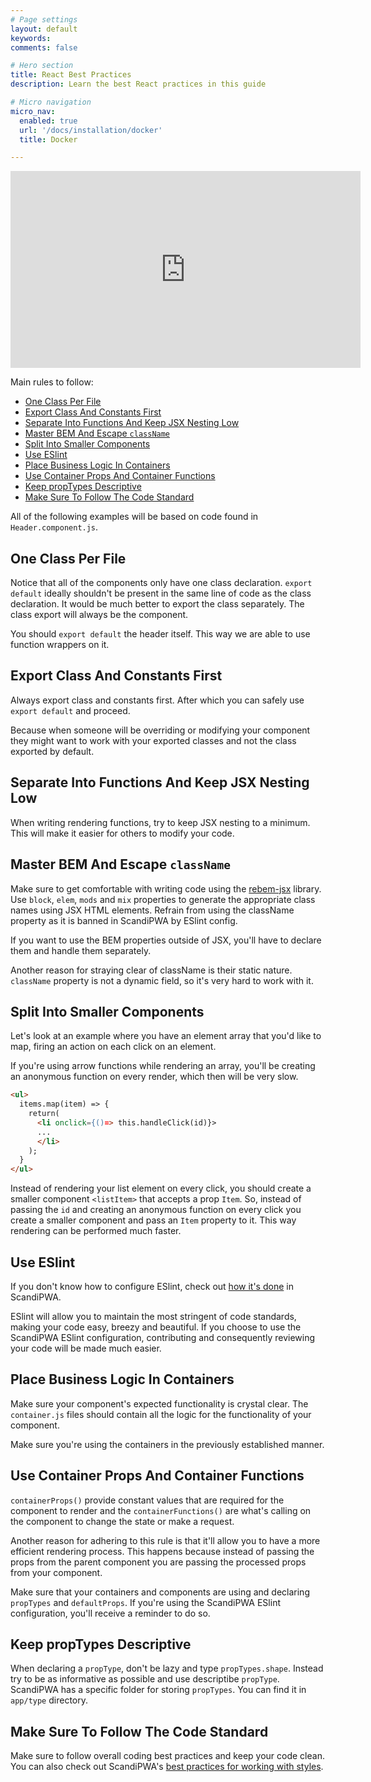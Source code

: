 ```yaml
---
# Page settings
layout: default
keywords:
comments: false

# Hero section
title: React Best Practices
description: Learn the best React practices in this guide

# Micro navigation
micro_nav:
  enabled: true
  url: '/docs/installation/docker'
  title: Docker

---
```

<div class="video">
    <iframe width="560" height="315" src="https://www.youtube.com/embed/0tSXwEg26UA" frameborder="0" allow="accelerometer; autoplay; encrypted-media; gyroscope; picture-in-picture" allowfullscreen></iframe>
</div>

Main rules to follow:
- [One Class Per File](#one-class-per-file)
- [Export Class And Constants First](#export-class-and-constants-first)
- [Separate Into Functions And Keep JSX Nesting Low](#separate-into-functions-and-keep-jsx-nesting-low)
- [Master BEM And Escape `className`](#master-bem-and-escape-classname)
- [Split Into Smaller Components](#split-into-smaller-components)
- [Use ESlint](#use-eslint)
- [Place Business Logic In Containers](#place-business-logic-in-containers)
- [Use Container Props And Container Functions](#use-container-props-and-container-functions)
- [Keep propTypes Descriptive](#keep-proptypes-descriptive)
- [Make Sure To Follow The Code Standard](#make-sure-to-follow-the-code-standard)

All of the following examples will be based on code found in `Header.component.js`.

## One Class Per File
Notice that all of the components only have one class declaration. 
`export default` ideally shouldn't be present in the same line of code as the class declaration. It would be much better to export the class separately. The class export will always be the component.

You should `export default` the header itself. This way we are able to use function wrappers on it.

## Export Class And Constants First
Always export class and constants first. After which you can safely use `export default` and proceed.

Because when someone will be overriding or modifying your component they might want to work with your exported classes and not the class exported by default.

## Separate Into Functions And Keep JSX Nesting Low
When writing rendering functions, try to keep JSX nesting to a minimum. This will make it easier for others to modify your code.

## Master BEM And Escape `className`
Make sure to get comfortable with writing code using the [rebem-jsx](https://github.com/rebem/rebem-jsx) library. Use `block`, `elem`, `mods` and `mix` properties to generate the appropriate class names using JSX HTML elements. Refrain from using the className property as it is banned in ScandiPWA by ESlint config.

If you want to use the BEM properties outside of JSX, you'll have to declare them and handle them separately.

Another reason for straying clear of className is their static nature. `className` property is not a dynamic field, so it's very hard to work with it.

## Split Into Smaller Components
Let's look at an example where you have an element array that you'd like to map, firing an action on each click on an element.

If you're using arrow functions while rendering an array, you'll be creating an anonymous function on every render, which then will be very slow.
```html
<ul>
  items.map(item) => {
    return(
      <li onclick={()=> this.handleClick(id)}>
      ...
      </li>
    );
  }
</ul>
```
Instead of rendering your list element on every click, you should create a smaller component `<listItem>` that accepts a prop `Item`. So, instead of passing the `id` and creating an anonymous function on every click you create a smaller component and pass an `Item` property to it. This way rendering can be performed much faster.

## Use ESlint
If you don't know how to configure ESlint, check out [how it's done](https://docs.scandipwa.com/docs/eslint-stylelint.html) in ScandiPWA.

ESlint will allow you to maintain the most stringent of code standards, making your code easy, breezy and beautiful. If you choose to use the ScandiPWA ESlint configuration, contributing and consequently reviewing your code will be made much easier.

## Place Business Logic In Containers
Make sure your component's expected functionality is crystal clear. The `container.js` files should contain all the logic for the functionality of your component.

Make sure you're using the containers in the previously established manner.

## Use Container Props And Container Functions
`containerProps()` provide constant values that are required for the component to render and the `containerFunctions()` are what's calling on the component to change the state or make a request.

Another reason for adhering to this rule is that it'll allow you to have a more efficient rendering process. This happens because instead of passing the props from the parent component you are passing the processed props from your component.

Make sure that your containers and components are using and declaring `propTypes` and `defaultProps`. If you're using the ScandiPWA ESlint configuration, you'll receive a reminder to do so.

## Keep propTypes Descriptive
When declaring a `propType`, don't be lazy and type `propTypes.shape`. Instead try to be as informative as possible and use descriptibe `propType`. ScandiPWA has a specific folder for storing `propTypes`. You can find it in `app/type` directory.

## Make Sure To Follow The Code Standard
Make sure to follow overall coding best practices and keep your code clean. You can also check out ScandiPWA's [best practices for working with styles](https://docs.scandipwa.com/docs/best-practices-styles.html).